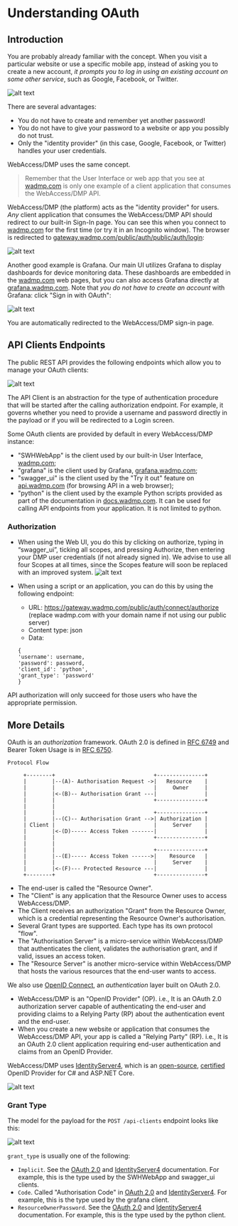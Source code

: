 # Understanding OAuth

## Introduction

You are probably already familiar with the concept. When you visit a particular website or use a specific mobile app, instead of asking you to create a new account, *it prompts you to log in using an existing account on some other service*, such as Google, Facebook, or Twitter.

![alt text](./sign-in_examples.png "Example screenshot showing sign-in options")

There are several advantages:
* You do not have to create and remember yet another password!
* You do not have to give your password to a website or app you possibly do not trust.
* Only the "identity provider" (in this case, Google, Facebook, or Twitter) handles your user credentials.

WebAccess/DMP uses the same concept.

> Remember that the User Interface or web app that you see at [wadmp.com]([https://wadmp.com) is only one example
> of a client application that consumes the WebAccess/DMP API.

WebAccess/DMP (the platform) acts as the "identity provider" for users. *Any* client application that consumes the WebAccess/DMP API should redirect to our built-in Sign-In page. You can see this when you connect to [wadmp.com]([https://wadmp.com) for the first time (or try it in an Incognito window). The browser is redirected to [gateway.wadmp.com/public/auth/public/auth/login](https://gateway.wadmp.com/public/auth/public/auth/login):

![alt text](./wadmp_sign-in.png "WA/DMP sign-in page")

Another good example is Grafana. Our main UI utilizes Grafana to display dashboards for device monitoring data. These dashboards are embedded in the [wadmp.com](https://wadmp.com) web pages, but you can also access Grafana directly at [grafana.wadmp.com](https://grafana.wadmp.com).
Note that *you do not have to create an account* with Grafana: click "Sign in with OAuth":

![alt text](./grafana_sign-in.png "Grafana sign-in page")

You are automatically redirected to the WebAccess/DMP sign-in page.

## API Clients Endpoints

The public REST API provides the following endpoints which allow you to manage your OAuth clients:

![alt text](./APIClients_endpoints.png "APIClients endpoints")

The API Client is an abstraction for the type of authentication procedure that will be started after the calling authorization endpoint. For example, it governs whether you need to provide a username and password directly in the payload or if you will be redirected to a Login screen.

Some OAuth clients are provided by default in every WebAccess/DMP instance:
* "SWHWebApp" is the client used by our built-in User Interface, [wadmp.com](https://wadmp.com);
* "grafana" is the client used by Grafana, [grafana.wadmp.com](https://grafana.wadmp.com);
* "swagger_ui" is the client used by the "Try it out" feature on [api.wadmp.com](https://api.wadmp.com) (for browsing API in a web browser);
* "python" is the client used by the example Python scripts provided as part of the documentation in [docs.wadmp.com](https://docs.wadmp.com). It can be used for calling API endpoints from your application. It is not limited to python.

### Authorization

* When using the Web UI, you do this by clicking on authorize, typing in “swagger_ui”, ticking all scopes, and pressing Authorize, then entering your DMP user credentials (if not already signed in). We advise to use all four Scopes at all times, since the Scopes feature will soon be replaced with an improved system.
![alt text](./swagger_auth.png "APIClients endpoints")

* When using a script or an application, you can do this by using the following endpoint:
     * URL: https://gateway.wadmp.com/public/auth/connect/authorize (replace wadmp.com with your domain name if not using our public server)
     * Content type: json
     * Data:
     ```
     {
     'username': username,
     'password': password,
     'client_id': 'python',
     'grant_type': 'password'
     }
     ```

API authorization will only succeed for those users who have the appropriate permission.





## More Details

OAuth is an *authorization* framework.
OAuth 2.0 is defined in [RFC 6749](https://tools.ietf.org/html/rfc6749) and Bearer Token Usage is in [RFC 6750](https://tools.ietf.org/html/rfc6750).

```
Protocol Flow

     +--------+                               +---------------+
     |        |--(A)- Authorisation Request ->|   Resource    |
     |        |                               |     Owner     |
     |        |<-(B)-- Authorisation Grant ---|               |
     |        |                               +---------------+
     |        |
     |        |                               +---------------+
     |        |--(C)-- Authorisation Grant -->| Authorization |
     | Client |                               |     Server    |
     |        |<-(D)----- Access Token -------|               |
     |        |                               +---------------+
     |        |
     |        |                               +---------------+
     |        |--(E)----- Access Token ------>|    Resource   |
     |        |                               |     Server    |
     |        |<-(F)--- Protected Resource ---|               |
     +--------+                               +---------------+
```

* The end-user is called the "Resource Owner".
* The "Client" is any application that the Resource Owner uses to access WebAccess/DMP.
* The Client receives an authorization "Grant" from the Resource Owner, which is a credential representing the Resource Owner's authorisation.
* Several Grant types are supported. Each type has its own protocol "flow".
* The "Authorisation Server" is a micro-service within WebAccess/DMP that authenticates the client, validates the authorisation grant, and if valid, issues an access token.
* The "Resource Server" is another micro-service within WebAccess/DMP that hosts the various resources that the end-user wants to access.

We also use [OpenID Connect](https://openid.net/connect/), an *authentication* layer built on OAuth 2.0.

* WebAccess/DMP is an "OpenID Provider" (OP). i.e., It is an OAuth 2.0 authorization server capable of authenticating the end-user and providing claims to a Relying Party (RP) about the authentication event and the end-user.
* When you create a new website or application that consumes the WebAccess/DMP API, your app is called a "Relying Party" (RP). i.e., It is an OAuth 2.0 client application requiring end-user authentication and claims from an OpenID Provider.

WebAccess/DMP uses [IdentityServer4](https://identityserver4.readthedocs.io/en/aspnetcore2/), which is an [open-source](https://github.com/IdentityServer/IdentityServer4), [certified](https://openid.net/developers/certified/) OpenID Provider for C# and ASP.NET Core.

![alt text](./openid_certified.png "OpenID Certified logo")

### Grant Type

The model for the payload for the `POST /api-clients` endpoint looks like this:

![alt text](./grant_type_model.png "Model for POST endpoint")

`grant_type` is usually one of the following:
* `Implicit`. See the [OAuth 2.0](https://tools.ietf.org/html/rfc6749) and [IdentityServer4](https://identityserver4.readthedocs.io/en/aspnetcore2/topics/grant_types.html#implicit) documentation. For example, this is the type used by the SWHWebApp and swagger_ui clients.
* `Code`. Called "Authorisation Code" in [OAuth 2.0](https://tools.ietf.org/html/rfc6749) and [IdentityServer4](https://identityserver4.readthedocs.io/en/aspnetcore2/topics/grant_types.html#authorization-code). For example, this is the type used by the grafana client.
* `ResourceOwnerPassword`. See the [OAuth 2.0](https://tools.ietf.org/html/rfc6749) and [IdentityServer4](https://identityserver4.readthedocs.io/en/aspnetcore2/topics/grant_types.html#resource-owner-password) documentation. For example, this is the type used by the python client.